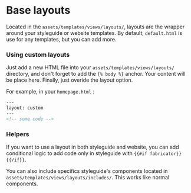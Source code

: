 # Base layouts

Located in the `assets/templates/views/layouts/`, layouts are the wrapper around your styleguide or website templates. By default, `default.html` is use for any templates, but you can add more.

### Using custom layouts

Just add a new HTML file into your `assets/templates/views/layouts/` directory, and don't forget to add the `{% body %}` anchor. Your content will be place here. Finally, just overide the layout option.

For example, in your `homepage.html` :

````html
---
layout: custom
---
<!-- some code -->
````

### Helpers

If you want to use a layout in both styleguide and website, you can add conditional logic to add code only in styleguide with `{{#if fabricator}}{{/if}}`.

You can also include specifics styleguide's components located in `assets/templates/views/layouts/includes/`. This works like normal components.
